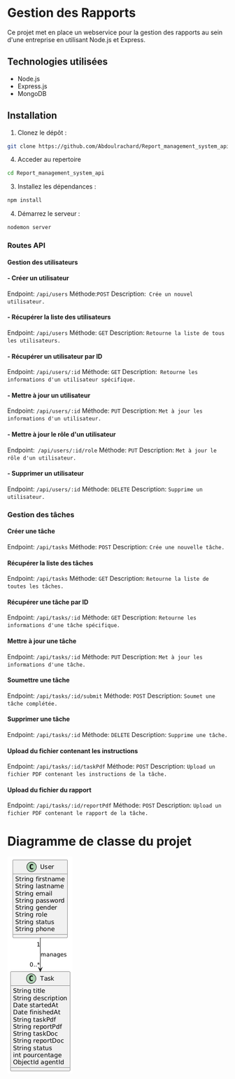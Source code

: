 # Gestion des Rapports

Ce projet met en place un webservice pour la gestion des rapports au sein d'une entreprise en utilisant Node.js et Express.

## Technologies utilisées

- Node.js
- Express.js
- MongoDB

## Installation

1. Clonez le dépôt :
```bash
git clone https://github.com/Abdoulrachard/Report_management_system_api.git
```
4. Acceder au repertoire
```bash
cd Report_management_system_api 
```
3. Installez les dépendances :
```bash
npm install
```
4. Démarrez le serveur :
```bash
nodemon server
```

### Routes API

####  Gestion des utilisateurs

#### - Créer un utilisateur

Endpoint: `/api/users`
Méthode:`POST`
Description:` Crée un nouvel utilisateur.`

#### - Récupérer la liste des utilisateurs

Endpoint: `/api/users`
Méthode: `GET`
Description: ``Retourne la liste de tous les utilisateurs.``

#### - Récupérer un utilisateur par ID

Endpoint: ``/api/users/:id``
Méthode: ``GET``
Description:`` Retourne les informations d'un utilisateur spécifique.``

#### - Mettre à jour un utilisateur

Endpoint: ``/api/users/:id``
Méthode: ``PUT``
Description: ``Met à jour les informations d'un utilisateur.``

#### - Mettre à jour le rôle d'un utilisateur

Endpoint:`` /api/users/:id/role``
Méthode: ``PUT``
Description: ``Met à jour le rôle d'un utilisateur.``

#### - Supprimer un utilisateur

Endpoint: ``/api/users/:id``
Méthode: ``DELETE``
Description: ``Supprime un utilisateur.``

### Gestion des tâches

#### Créer une tâche

Endpoint: ``/api/tasks``
Méthode: ``POST``
Description: ``Crée une nouvelle tâche.``

#### Récupérer la liste des tâches

Endpoint: ``/api/tasks``
Méthode: ``GET``
Description: ``Retourne la liste de toutes les tâches.``

#### Récupérer une tâche par ID

Endpoint: ``/api/tasks/:id``
Méthode: ``GET``
Description: ``Retourne les informations d'une tâche spécifique.``

#### Mettre à jour une tâche

Endpoint: ``/api/tasks/:id``
Méthode: ``PUT``
Description: ``Met à jour les informations d'une tâche.``

#### Soumettre une tâche

Endpoint: ``/api/tasks/:id/submit``
Méthode: ``POST``
Description: ``Soumet une tâche complétée.``

#### Supprimer une tâche

Endpoint: ``/api/tasks/:id``
Méthode: ``DELETE``
Description: ``Supprime une tâche.``

#### Upload du fichier contenant les instructions

Endpoint: ``/api/tasks/:id/taskPdf``
Méthode: ``POST``
Description: ``Upload un fichier PDF contenant les instructions de la tâche.``

#### Upload du fichier du rapport

Endpoint: ``/api/tasks/:id/reportPdf``
Méthode: ``POST``
Description: ``Upload un fichier PDF contenant le rapport de la tâche.``

# Diagramme de classe du projet
![alt text](https://github.com/Abdoulrachard/Report_management_system_api/blob/[main]/uml.png?raw=true)